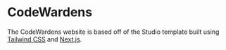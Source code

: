 # CodeWardens

The CodeWardens website is based off of the Studio template built using [Tailwind CSS](https://tailwindcss.com) and [Next.js](https://nextjs.org).
